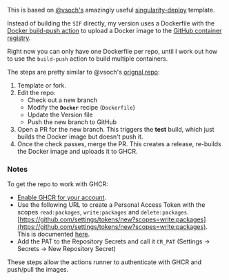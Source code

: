
This is based on [@vsoch's](https://github.com/sponsors/vsoch) amazingly useful [singularity-deploy](https://github.com/singularityhub/singularity-deploy) template.

Instead of building the `SIF` directly, my version uses a Dockerfile with the [Docker build-push action](https://github.com/marketplace/actions/build-and-push-docker-images) to upload a Docker image to the [GitHub container registry](https://docs.github.com/en/packages/working-with-a-github-packages-registry/working-with-the-container-registry).

Right now you can only have one Dockerfile per repo, until I work out how to use the `build-push` action to build multiple containers. 

The steps are pretty similar to @vsoch's [orignal repo](https://github.com/singularityhub/singularity-deploy):

1. Template or fork.
2. Edit the repo:
    - Check out a new branch
    - Modify the **`Docker`** recipe (`Dockerfile`)
    - Update the Version file
    - Push the new branch to GitHub
3. Open a PR for the new branch. This triggers the **test** build, which just builds the Docker image but doesn't push it.
4. Once the check passes, merge the PR. This creates a release, re-builds the Docker image and uploads it to GHCR.

### Notes

To get the repo to work with GHCR:

- [Enable GHCR for your account](https://docs.github.com/en/packages/working-with-a-github-packages-registry/enabling-improved-container-support-with-the-container-registry).
- Use the following URL to create a Personal Access Token with the scopes `read:packages`, `write:packages` and `delete:packages`. [https://github.com/settings/tokens/new?scopes=write:packages](https://github.com/settings/tokens/new?scopes=write:packages).  
This is documented [here](https://docs.github.com/en/packages/working-with-a-github-packages-registry/working-with-the-container-registry#authenticating-to-the-container-registry).
- Add the PAT to the Repository Secrets and call it `CR_PAT` (Settings -> Secrets -> New Repository Secret)

These steps allow the actions runner to authenticate with GHCR and push/pull the images.
